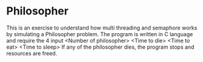 # Philosopher

This is an exercise to understand how multi threading and semaphore works by simulating a Philosopher problem.
The program is written in C language and require the 4 input \<Number of philosopher\> \<Time to die\> \<Time to eat\> \<Time to sleep\>
If any of the philosopher dies, the program stops and resources are freed.
